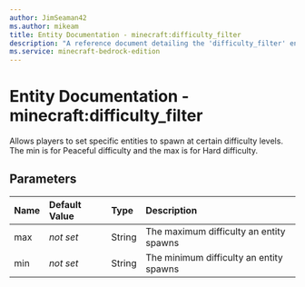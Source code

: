 ```yaml
---
author: JimSeaman42
ms.author: mikeam
title: Entity Documentation - minecraft:difficulty_filter
description: "A reference document detailing the 'difficulty_filter' entity filter"
ms.service: minecraft-bedrock-edition
---
```


# Entity Documentation - minecraft:difficulty_filter

Allows players to set specific entities to spawn at certain difficulty levels. The min is for Peaceful difficulty and the max is for Hard difficulty.

## Parameters

|Name |Default Value|Type |Description |
|:-----------|:-----------|:-----------|:-----------|
| max|*not set* |String | The maximum difficulty an entity spawns |
| min|*not set*  |String | The minimum difficulty an entity spawns |
